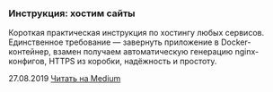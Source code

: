 ### Инструкция: хостим сайты

Короткая практическая инструкция по хостингу любых сервисов. Единственное требование — завернуть приложение в Docker-контейнер, взамен получаем автоматическую генерацию nginx-конфигов, HTTPS из коробки, надёжность и простоту.

27.08.2019 [Читать на Medium](https://medium.com/@igor.kamyshev/nginx-docker-ab2aa9c8e9b1)